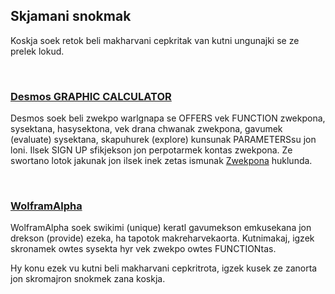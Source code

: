 ## Skjamani snokmak

Koskja soek retok beli makharvani cepkritak van kutni ungunajki se ze prelek lokud.

<br/>

[<MdImage img="desmos-icon.png" alt="Desmos"></MdImage>](https://desmos.com/calculator)

### [Desmos GRAPHIC CALCULATOR](https://desmos.com/calculator)

Desmos soek beli zwekpo warlgnapa se OFFERS vek FUNCTION zwekpona, sysektana, hasysektona, vek drana chwanak zwekpona, gavumek (evaluate) sysektana, skapuhurek (explore) kunsunak PARAMETERSsu jon loni. Ilsek SIGN UP sfikjekson jon perpotarmek kontas zwekpona. Ze swortano lotok jakunak jon ilsek inek zetas ismunak [Zwekpona](/graphs) huklunda.

<br/>

[<MdImage img="wolframalpha-icon.png" alt="Desmos" width="256" height="125"></MdImage>](https://www.wolframalpha.com/)

### [WolframAlpha](https://www.wolframalpha.com/)

WolframAlpha soek swikimi (unique) keratl gavumekson emkusekana jon drekson (provide) ezeka, ha tapotok makreharvekaorta. Kutnimakaj, igzek skronamek owtes sysekta hyr vek zwekpo owtes FUNCTIONtas.

Hy konu ezek vu kutni beli makharvani cepkritrota, igzek kusek ze zanorta jon skromajron snokmek zana koskja.